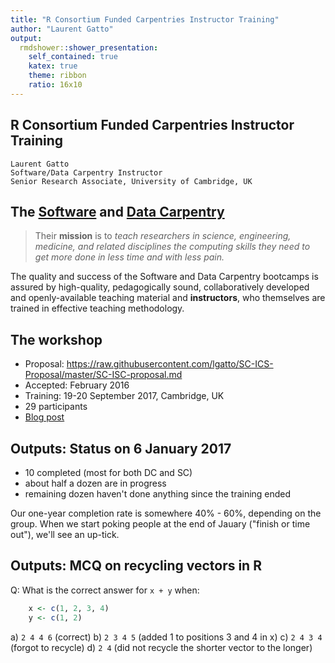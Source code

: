 ```yaml
---
title: "R Consortium Funded Carpentries Instructor Training"
author: "Laurent Gatto"
output:
  rmdshower::shower_presentation:
    self_contained: true
    katex: true
    theme: ribbon
    ratio: 16x10
---
```


## R Consortium Funded Carpentries Instructor Training

```
Laurent Gatto
Software/Data Carpentry Instructor
Senior Research Associate, University of Cambridge, UK
```

## The [**Software**](http://software-carpentry.org/) and [**Data Carpentry**](http://www.datacarpentry.org/)

> Their **mission** is to *teach researchers in science, engineering,
> medicine, and related disciplines the computing skills they need to
> get more done in less time and with less pain.*

The quality and success of the Software and Data Carpentry bootcamps
is assured by high-quality, pedagogically sound, collaboratively
developed and openly-available teaching material and **instructors**,
who themselves are trained in effective teaching methodology.

## The workshop


- Proposal: https://raw.githubusercontent.com/lgatto/SC-ICS-Proposal/master/SC-ISC-proposal.md
- Accepted: February 2016
- Training: 19-20 September 2017, Cambridge, UK
- 29 participants
- [Blog post](https://www.software.ac.uk/blog/2016-10-18-cambridge-instructor-training-19-20-september)

## Outputs: Status on 6 January 2017

- 10 completed (most for both DC and SC)
- about half a dozen are in progress
- remaining dozen haven't done anything since the training ended

Our one-year completion rate is somewhere 40% - 60%, depending on the
group.  When we start poking people at the end of Jauary ("finish or
time out"), we'll see an up-tick.

## Outputs: MCQ on recycling vectors in R

Q: What is the correct answer for `x + y` when:
```r
    x <- c(1, 2, 3, 4)
    y <- c(1, 2)
```

a) `2 4 4 6`    (correct)
b) `2 3 4 5`    (added 1 to positions 3 and 4 in x)
c) `2 4 3 4`    (forgot to recycle)
d) `2 4`        (did not recycle the shorter vector to the longer)
